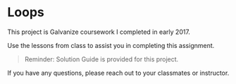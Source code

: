 # Loops

This project is Galvanize coursework I completed in early 2017.

Use the lessons from class to assist you in completing this assignment.

> Reminder: Solution Guide is provided for this project.

If you have any questions, please reach out to your classmates or instructor.

